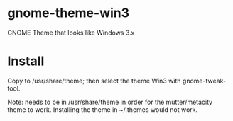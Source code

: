 gnome-theme-win3
================

GNOME Theme that looks like Windows 3.x

Install
===========

Copy to /usr/share/theme; then select the theme Win3 with gnome-tweak-tool.

Note: needs to be in /usr/share/theme in order for the mutter/metacity
theme to work. Installing the theme in ~/.themes would not work.

